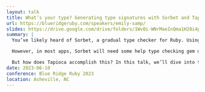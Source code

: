 ```yaml
---
layout: talk
title: What’s your type? Generating type signatures with Sorbet and Tapioca
url: https://blueridgeruby.com/speakers/emily-samp/
slides: https://drive.google.com/drive/folders/1Wv0i-WNrMaeInQma1H28i4pwHlb_lMHp?usp=sharing
summary: |
  You’ve likely heard of Sorbet, a gradual type checker for Ruby. Using Sorbet, developers can harness the flexibility and creativity of a dynamic language like Ruby, while also benefitting from the safety of typing.

  However, in most apps, Sorbet will need some help type checking gem dependencies. This is the purpose of Tapioca, a gem that generates type signatures for other gems so they can be type checked by Sorbet.

  But how does Tapioca accomplish this? In this talk, we’ll dive into the tools and techniques used by Tapioca to reflect on Ruby code, and even walk through the process of building a new feature in the Tapioca codebase!
date: 2023-06-10
conference: Blue Ridge Ruby 2023
location: Asheville, NC
---
```

